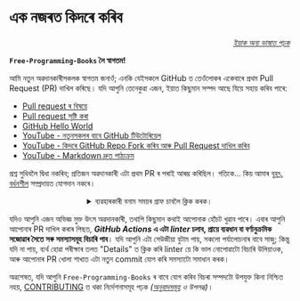 # এক নজৰত কিদৰে কৰিব

<div align="right" markdown="1">

*[ইয়াক অন্য ভাষাত পঢ়ক](README.md#translations)*

</div>

**`Free-Programming-Books` লৈ স্বাগতম!**

আমি নতুন অৱদানকাৰীসকলক স্বাগতম জনাওঁ; এনকি যেইসকলে GitHub ত তেওঁলোকৰ একেবাৰে প্ৰথম Pull Request (PR) দাখিল কৰিছে। যদি আপুনি তেনেকুৱা এজন, ইয়াত কিছুমান সম্পদ আছে যিয়ে সহায় কৰিব পাৰে:

* [Pull request ৰ বিষয়ে](https://docs.github.com/en/pull-requests/collaborating-with-pull-requests/proposing-changes-to-your-work-with-pull-requests/about-pull-requests)
* [Pull request সৃষ্টি কৰা](https://docs.github.com/en/pull-requests/collaborating-with-pull-requests/proposing-changes-to-your-work-with-pull-requests/creating-a-pull-request)
* [GitHub Hello World](https://docs.github.com/en/get-started/quickstart/hello-world)
* [YouTube - নতুনসকলৰ বাবে GitHub টিউটোৰিয়েল](https://www.youtube.com/watch?v=0fKg7e37bQE)
* [YouTube - কিদৰে GitHub Repo Fork কৰিব আৰু Pull Request দাখিল কৰিব](https://www.youtube.com/watch?v=G1I3HF4YWEw)
* [YouTube - Markdown দ্ৰুত পাঠ্যক্ৰম](https://www.youtube.com/watch?v=HUBNt18RFbo)


প্ৰশ্ন সুধিবলৈ দ্বিধা নকৰিব; প্ৰতিজন অৱদানকাৰী এটা প্ৰথম PR ৰ পৰাই আৰম্ভ কৰিছিল। গতিকে... কিয় আমাৰ [বৃহৎ, বৰ্ধনশীল](https://www.apiseven.com/en/contributor-graph?chart=contributorOverTime&repo=ebookfoundation/free-programming-books) সম্প্ৰদায়ত যোগদান নকৰে।

<details align="center" markdown="1">
<summary>ব্যৱহাৰকাৰী বনাম সময়ৰ গ্ৰাফ চাবলৈ ক্লিক কৰক।</summary>

[![EbookFoundation/free-programming-books's Contributor over time Graph](https://contributor-overtime-api.apiseven.com/contributors-svg?chart=contributorOverTime&repo=ebookfoundation/free-programming-books)](https://www.apiseven.com/en/contributor-graph?chart=contributorOverTime&repo=ebookfoundation/free-programming-books)

[![EbookFoundation/free-programming-books's Monthly Active Contributors graph](https://contributor-overtime-api.apiseven.com/contributors-svg?chart=contributorMonthlyActivity&repo=ebookfoundation/free-programming-books)](https://www.apiseven.com/en/contributor-graph?chart=contributorMonthlyActivity&repo=ebookfoundation/free-programming-books)

</details>

যদিও আপুনি এজন অভিজ্ঞ মুক্ত উৎস অৱদানকাৰী, তথাপি কিছুমান কথাই আপোনাক হোঁচট খুৱাব পাৰে। এবাৰ আপুনি আপোনাৰ PR দাখিল কৰাৰ পিছত, ***GitHub Actions* এ এটা *linter* চলাব, প্ৰায়ে ব্যৱধান বা বৰ্ণানুক্ৰমিক সজোৱাৰ সৈতে সৰু সমস্যাসমূহ বিচাৰি পাব**। যদি আপুনি এটা সেউজীয়া বুটাম পায়, সকলো পৰ্যালোচনাৰ বাবে সাজু; কিন্তু যদি না পায়, ব্যৰ্থ হোৱা পৰীক্ষাৰ তলত "Details" ত ক্লিক কৰি linter য়ে কি ভাল নোপোৱাটো বিচাৰি উলিয়াওক, আৰু আপোনাৰ PR খোলা শাখাত এটা নতুন commit যোগ কৰি সমস্যাটো সমাধান কৰক।

অৱশেষত, যদি আপুনি `Free-Programming-Books` ৰ বাবে যোগ কৰিব বিচৰা সম্পদটো উপযুক্ত কিনা নিশ্চিত নহয়, [CONTRIBUTING](CONTRIBUTING.md) ত থকা নিৰ্দেশনাসমূহ পঢ়ক *([অনুবাদসমূহ](README.md#translations) ও উপলব্ধ)*।